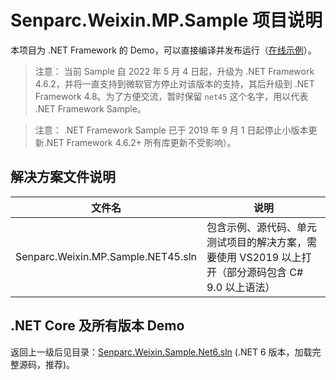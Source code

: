 # Senparc.Weixin.MP.Sample 项目说明

本项目为 .NET Framework 的 Demo，可以直接编译并发布运行（[在线示例](http://net45.sdk.weixin.senparc.com/)）。

> 注意： 当前 Sample 自 2022 年 5 月 4 日起，升级为 .NET Framework 4.6.2，并将一直支持到微软官方停止对该版本的支持，其后升级到 .NET Framework 4.8。为了方便交流，暂时保留 `net45` 这个名字，用以代表 .NET Framework Sample。

> 注意： .NET Framework Sample 已于 2019 年 9 月 1 日起停止小版本更新.NET Framework 4.6.2+ 所有库更新不受影响）。

## 解决方案文件说明

| 文件名 |  说明
|-------|---------
| Senparc.Weixin.MP.Sample.NET45.sln | 包含示例、源代码、单元测试项目的解决方案，需要使用 VS2019 以上打开（部分源码包含 C# 9.0 以上语法）

## .NET Core 及所有版本 Demo

返回上一级后见目录：[Senparc.Weixin.Sample.Net6.sln](../net6-mvc/) (.NET 6 版本，加载完整源码，推荐)。